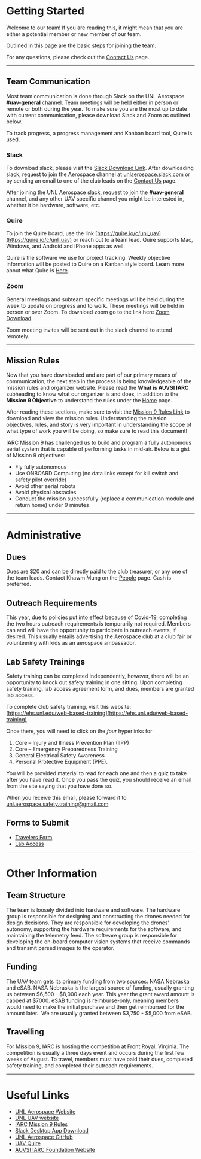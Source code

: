 # Getting Started

Welcome to our team! If you are reading this, it might mean that you are either a potential member or new member of our team.

Outlined in this page are the basic steps for joining the team.

For any questions, please check out the [Contact Us](contact.md) page.

---

## Team Communication

Most team communication is done through Slack on the UNL Aerospace **#uav-general** channel. Team meetings will be held either in person or remote or both during the year. To make sure you are the most up to date with current communication, please download Slack and Zoom as outlined below.

To track progress, a progress management and Kanban board tool, Quire is used.

### Slack
To download slack, please visit the [Slack Download Link](https://slack.com/downloads/). After downloading slack, request to join the Aerospace channel at [unlaerospace.slack.com](https://join.slack.com/t/unlaerospace/shared_invite/zt-eotegohj-JnXTsjd_HzOs8unZlq_CmQ) or by sending an email to one of the club leads on the [Contact Us](contact.md) page.

After joining the UNL Aerospace slack, request to join the **#uav-general** channel, and any other UAV specific channel you might be interested in, whether it be hardware, software, etc.

### Quire
To join the Quire board, use the link [https://quire.io/c/unl_uav](https://quire.io/c/unl_uav) or reach out to a team lead. Quire supports Mac, Windows, and Android and iPhone apps as well.

Quire is the software we use for project tracking. Weekly objective information will be posted to Quire on a Kanban style board.  Learn more about what Quire is [Here](https://www.youtube.com/watch?v=on7ec1ee8CI).

### Zoom
General meetings and subteam specific meetings will be held during the week to update on progress and to work. These meetings will be held in person or over Zoom. To download zoom go to the link here [Zoom Download](https://zoom.us/download).

Zoom meeting invites will be sent out in the slack channel to attend remotely.

***

## Mission Rules

Now that you have downloaded and are part of our primary means of communication, the next step in the process is being knowledgeable of the mission rules and organizer website. Please read the **What is AUVSI IARC** subheading to know what our organizer is and does, in addition to the **Mission 9 Objective**  to understand the rules under the [Home](index.md) page. 

After reading these sections, make sure to visit the [Mission 9 Rules Link](http://www.aerialroboticscompetition.org/rules.php) to download and view the mission rules. Understanding the mission objectives, rules, and story is very important in understanding the scope of what type of work you will be doing, so make sure to read this document!

IARC Mission 9 has challenged us to build and program a fully autonomous aerial system that is capable of performing tasks in mid-air. Below is a gist of Mission 9 objectives:

- Fly fully autonomous
- Use ONBOARD Computing (no data links except for kill switch and safety pilot override)
- Avoid other aerial robots
- Avoid physical obstacles
- Conduct the mission successfully (replace a communication module and return home) under 9 minutes

---

# Administrative

## Dues
Dues are $20 and can be directly paid to the club treasurer, or any one of the team leads. Contact Khawm Mung on the [People](people.md) page. Cash is preferred.

## Outreach Requirements

This year, due to policies put into effect because of Covid-19, completing the two hours outreach requirements is temporarily not required. Members can and will have the opportunity to participate in outreach events, if desired. This usually entails advertising the Aerospace club at a club fair or volunteering with kids as an aerospace ambassador.

## Lab Safety Trainings
Safety training can be completed independently, however, there will be an opportunity to knock out safety training in one sitting. Upon completing safety training, lab access agreement form, and dues, members are granted lab access. 

To complete club safety training, visit this website:  [https://ehs.unl.edu/web-based-training](https://ehs.unl.edu/web-based-training)

Once there, you will need to click on the *four* hyperlinks for

1. Core – Injury and Illness Prevention Plan (IIPP)
2. Core – Emergency Preparedness Training
3. General Electrical Safety Awareness
4. Personal Protective Equipment (PPE).

You will be provided material to read for each one and then a quiz to take after you have read it. Once you pass the quiz, you should receive an email from the site saying that you have done so.

When you receive this email, please forward it to [unl.aerospace.safety.training@gmail.com](mailto:unl.aerospace.safety.training@gmail.com)

## Forms to Submit

- [Travelers Form](res/pdf/AerospaceTravelerForm.pdf)
- [Lab Access](res/pdf/COVID_AerospaceLabAccess.pdf)

***

# Other Information

## Team Structure
The team is loosely divided into hardware and software. The hardware group is responsible for designing and constructing the drones needed for design decisions. They are responsible for developing the drones’ autonomy, supporting the hardware requirements for the software, and maintaining the telemetry feed. The software group is responsible for developing the on-board computer vision systems that receive commands and transmit parsed images to the operator.


## Funding
The UAV team gets its primary funding from two sources: NASA Nebraska and eSAB. NASA Nebraska is the largest source of funding, usually granting us between $6,500 - $8,000 each year. This year the grant award amount is capped at $7000. eSAB funding is reimburse-only, meaning members would need to make the initial purchase and then get reimbursed for the amount later.. We are usually granted between $3,750 - $5,000 from eSAB.

## Travelling
For Mission 9, IARC is hosting the competition at Front Royal, Virginia. The competition is usually a three days event and occurs during the first few weeks of August. To travel, members must have paid their dues, completed safety training, and completed their outreach requirements.

***

# Useful Links
- [UNL Aerospace Website](http://unlaero.space/)
- [UNL UAV website](https://unl-uav.github.io)
- [IARC Mission 9 Rules](http://www.aerialroboticscompetition.org/rules.php)
- [Slack Desktop App Download](https://get.slack.help/hc/en-us/sections/360000110123-Download-the-Slack-app)
- [UNL Aerospace GitHub](https://github.com/UNL-UAV)
- [UAV Quire](https://quire.io/c/unl_uav)
- [AUVSI IARC Foundation Website](http://www.aerialroboticscompetition.org/)
